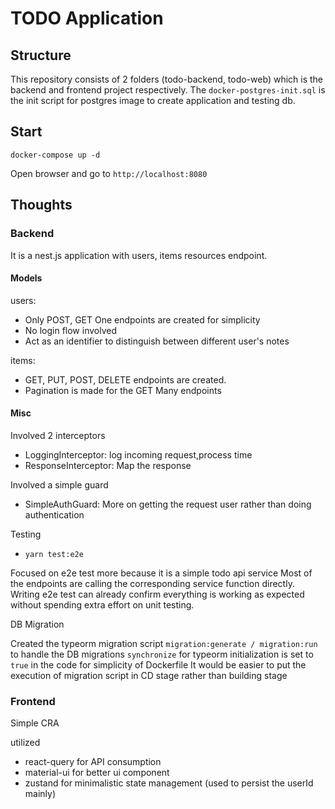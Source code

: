 # TODO Application

## Structure

This repository consists of 2 folders (todo-backend, todo-web) which is the backend and frontend project respectively. 
The `docker-postgres-init.sql` is the init script for postgres image to create application and testing db.

## Start

`docker-compose up -d` 

Open browser and go to `http://localhost:8080`

## Thoughts

### Backend

It is a nest.js application with users, items resources endpoint.

#### Models

users:
- Only POST, GET One endpoints are created for simplicity
- No login flow involved
- Act as an identifier to distinguish between different user's notes

items:
- GET, PUT, POST, DELETE endpoints are created.
- Pagination is made for the GET Many endpoints

#### Misc

Involved 2 interceptors 

- LoggingInterceptor: log incoming request,process time
- ResponseInterceptor: Map the response
  
Involved a simple guard 

- SimpleAuthGuard: More on getting the request user rather than doing authentication

Testing

- `yarn test:e2e`
  
Focused on e2e test more because it is a simple todo api service
Most of the endpoints are calling the corresponding service function directly. Writing e2e test can already confirm everything is working as expected without spending extra effort on unit testing.

DB Migration

Created the typeorm migration script `migration:generate / migration:run` to handle the DB migrations
`synchronize` for typeorm initialization is set to `true` in the code for simplicity of Dockerfile
It would be easier to put the execution of migration script in CD stage rather than building stage

### Frontend

Simple CRA

utilized 
- react-query for API consumption
- material-ui for better ui component
- zustand for minimalistic state management (used to persist the userId mainly)